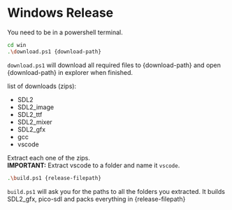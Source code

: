 # Windows Release

You need to be in a powershell terminal.

```sh
cd win
.\download.ps1 {download-path}
```

`download.ps1` will download all required files to {download-path} and open {download-path} in explorer when finished.

list of downloads (zips):
* SDL2
* SDL2_image
* SDL2_ttf
* SDL2_mixer
* SDL2_gfx
* gcc
* vscode

Extract each one of the zips.  
**IMPORTANT:** Extract vscode to a folder and name it `vscode`.

```sh
.\build.ps1 {release-filepath}
```

`build.ps1` will ask you for the paths to all the folders you extracted. It builds SDL2_gfx, pico-sdl and packs everything in {release-filepath}